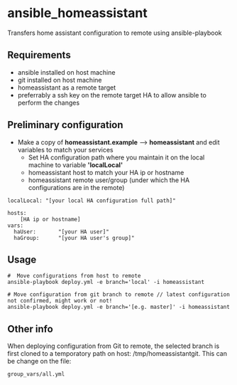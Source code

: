 # ansible_homeassistant
Transfers home assistant configuration to remote using ansible-playbook

## Requirements
+ ansible installed on host machine
+ git installed on host machine
+ homeassistant as a remote target
+ preferrably a ssh key on the remote target HA to allow ansible to perform the changes

## Preliminary configuration
+ Make a copy of **homeassistant.example** --> **homeassistant** and edit variables to match your services
  - Set HA configuration path where you maintain it on the local machine to variable  **'localLocal'**
  - homeassistant host to match your HA ip or hostname
  - homeassistant remote user/group (under which the HA configurations are in the remote)
```
localLocal: "[your local HA configuration full path]"
```
```
hosts:
    [HA ip or hostname]
vars:
  haUser:       "[your HA user]"
  haGroup:      "[your HA user's group]"
```
## Usage
```
#  Move configurations from host to remote
ansible-playbook deploy.yml -e branch='local' -i homeassistant

# Move configuration from git branch to remote // latest configuration not confirmed, might work or not!
ansible-playbook deploy.yml -e branch='[e.g. master]' -i homeassistant
```

## Other info
When deploying configuration from Git to remote, the selected branch is first cloned to a temporatory path on host: /tmp/homeassistantgit. This can be change on the file:
```
group_vars/all.yml
```
